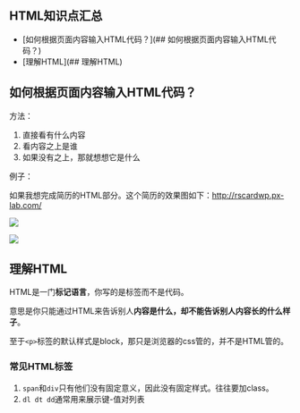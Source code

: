 



## HTML知识点汇总

- [如何根据页面内容输入HTML代码？](## 如何根据页面内容输入HTML代码？)
- [理解HTML](## 理解HTML)

























## 如何根据页面内容输入HTML代码？

方法：

1. 直接看有什么内容
2. 看内容之上是谁
3. 如果没有之上，那就想想它是什么



例子：

如果我想完成简历的HTML部分。这个简历的效果图如下：http://rscardwp.px-lab.com/

![](https://i.loli.net/2017/10/15/59e3076c1ae06.bmp)



![](https://i.loli.net/2017/10/15/59e3076c7a5d7.bmp)







## 理解HTML

HTML是一门**标记语言**，你写的是标签而不是代码。

意思是你只能通过HTML来告诉别人**内容是什么，却不能告诉别人内容长的什么样子**。

至于`<p>`标签的默认样式是block，那只是浏览器的css管的，并不是HTML管的。







###  常见HTML标签

1. `span`和`div`只有他们没有固定意义，因此没有固定样式。往往要加class。
2. `dl dt dd`通常用来展示键-值对列表